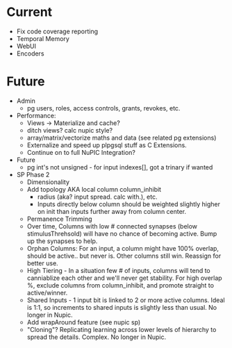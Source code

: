 # Current

* Fix code coverage reporting
* Temporal Memory
* WebUI
* Encoders

# Future

* Admin 
  * pg users, roles, access controls, grants, revokes, etc.
* Performance: 
  * Views -> Materialize and cache?
  * ditch views? calc nupic style?
  * array/matrix/vectorize maths and data (see related pg extensions)
  * Externalize and speed up plpgsql stuff as C Extensions.
  * Continue on to full NuPIC Integration?
* Future
  * pg int's not unsigned - for input indexes[], got a trinary if wanted
* SP Phase 2
  * Dimensionality
  * Add topology AKA local column column_inhibit 
    * radius (aka? input spread. calc with.), etc.
    * Inputs directly below column should be weighted slightly higher on init
      than inputs further away from column center.
  * Permanence Trimming
  * Over time, Columns with low # connected synapses (below stimulusThrehsold)
    will have no chance of becoming active.  Bump up the synapses to help. 
  * Orphan Columns: For an input, a column might have 100% overlap, should
    be active.. but never is. Other columns still win. Reassign for better use.
  * High Tiering - In a situation few # of inputs, columns will tend to 
    canniablize each other and we'll never get stability. For high overlap %,
    exclude columns from column_inhibit, and promote straight to active/winner.
  * Shared Inputs - 1 input bit is linked to 2 or more active columns.
    Ideal is 1:1, so increments to shared inputs is slightly less than usual.
    No longer in Nupic.
  * Add wrapAround feature (see nupic sp)
  * "Cloning"? Replicating learning across lower levels of hierarchy to spread
    the details. Complex. No longer in Nupic.


